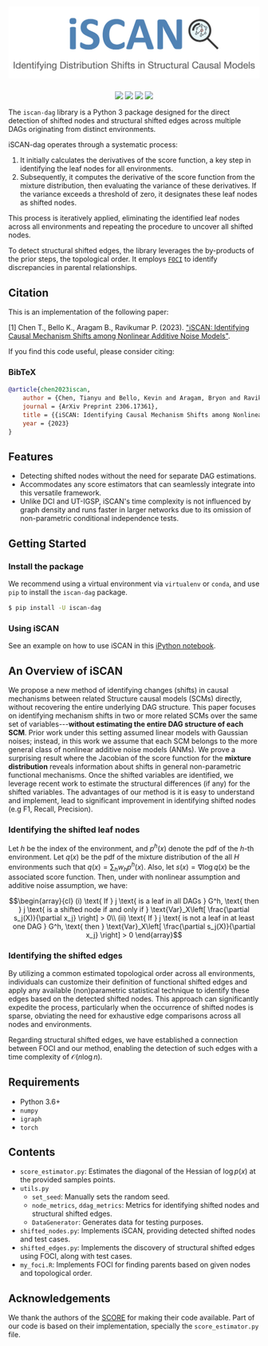 # ![iSCAN](https://raw.githubusercontent.com/kevinsbello/iscan/master/logo/iscan.png)

<div align=center>
  <a href="https://pypi.org/project/iscan-dag"><img src="https://img.shields.io/pypi/v/iscan-dag"></a>
  <a href="https://pypi.org/project/iscan-dag"><img src="https://img.shields.io/pypi/pyversions/iscan-dag"></a>
  <a href="https://pypi.org/project/iscan-dag"><img src="https://img.shields.io/pypi/wheel/iscan-dag"></a>
  <!-- <a href="https://pypistats.org/packages/iscan-dag"><img src="https://img.shields.io/pypi/dm/iscan-dag"></a> -->
  <a href="https://pypi.org/project/iscan-dag"><img src="https://img.shields.io/pypi/l/iscan-dag"></a>
</div>


The `iscan-dag` library is a Python 3 package designed for the direct detection of shifted nodes and structural shifted edges across multiple DAGs originating from distinct environments.

iSCAN-dag operates through a systematic process:

1. It initially calculates the derivatives of the score function, a key step in identifying the leaf nodes for all environments.
2. Subsequently, it computes the derivative of the score function from the mixture distribution, then evaluating the variance of these derivatives. If the variance exceeds a threshold of zero, it designates these leaf nodes as shifted nodes.

This process is iteratively applied, eliminating the identified leaf nodes across all environments and repeating the procedure to uncover all shifted nodes.

To detect structural shifted edges, the library leverages the by-products of the prior steps, the topological order. It employs  [`FOCI`](https://cran.r-project.org/web/packages/FOCI/index.html)  to identify discrepancies in parental relationships.


## Citation

This is an implementation of the following paper:

[1] Chen T., Bello K., Aragam B., Ravikumar P. (2023). ["iSCAN: Identifying Causal Mechanism Shifts among Nonlinear Additive Noise Models"][iscan]. 

[iscan]: https://arxiv.org/abs/2306.17361

If you find this code useful, please consider citing:

### BibTeX

```bibtex
@article{chen2023iscan,
    author = {Chen, Tianyu and Bello, Kevin and Aragam, Bryon and Ravikumar, Pradeep},
    journal = {ArXiv Preprint 2306.17361},
    title = {{iSCAN: Identifying Causal Mechanism Shifts among Nonlinear Additive Noise Models}},
    year = {2023}
}
```

## Features

- Detecting shifted nodes without the need for separate DAG estimations.
- Accommodates any score estimators that can seamlessly integrate into this versatile framework.
- Unlike DCI and UT-IGSP, iSCAN's time complexity is not influenced by graph density and runs faster in larger networks due to its omission of non-parametric conditional independence tests.

## Getting Started

### Install the package

We recommend using a virtual environment via `virtualenv` or `conda`, and use `pip` to install the `iscan-dag` package.
```bash
$ pip install -U iscan-dag
```

### Using iSCAN

See an example on how to use iSCAN in this [iPython notebook][example].

[example]: https://github.com/kevinsbello/iscan/blob/master/example/example.ipynb

## An Overview of iSCAN

We propose a new method of  identifying changes (shifts) in causal mechanisms between related Structure causal models  (SCMs) directly, without  recovering the entire underlying DAG structure. This paper focuses on identifying mechanism shifts in two or more related SCMs over the same set of variables---**without estimating the entire DAG structure of each SCM**. Prior work under this setting assumed linear models with Gaussian noises; instead, in this work we assume that each SCM belongs to the more general class of nonlinear additive noise models (ANMs). We prove a surprising result where the Jacobian of the score function for the **mixture distribution** reveals information about shifts in general non-parametric functional mechanisms. Once the shifted variables are identified, we leverage recent work to estimate the structural differences (if any) for the shifted variables.  The advantages of our method is it is easy to understand and implement, lead to significant improvement in identifying shifted nodes (e.g F1, Recall, Precision).

### Identifying the shifted leaf nodes

Let $h$ be the index of the environment, and $p^h(x)$ denote the pdf of the $h$-th environment. Let $q(x)$ be the pdf of the mixture distribution of the all $H$ environments such that $q(x) = \sum_h w_h p^h(x)$.
Also, let $s(x) = \nabla \log q(x)$ be the associated score function. 
Then, under with nonlinear assumption and additive noise assumption, we have:

```math
\begin{array}{cl}
(i) \text{ If } j \text{ is a leaf in all DAGs } G^h, \text{ then } j \text{ is a shifted node if and only if }  \text{Var}_X\left[ \frac{\partial s_j(X)}{\partial x_j} \right] > 0\\
(ii) \text{ If } j \text{ is not a leaf in at least one DAG } G^h, \text{ then } \text{Var}_X\left[ \frac{\partial s_j(X)}{\partial x_j} \right] > 0
\end{array}
```
### Identifying the shifted edges

By utilizing a common estimated topological order across all environments, individuals can customize their definition of functional shifted edges and apply any available (non)parametric statistical technique to identify these edges based on the detected shifted nodes. This approach can significantly expedite the process, particularly when the occurrence of shifted nodes is sparse, obviating the need for exhaustive edge comparisons across all nodes and environments.

Regarding structural shifted edges, we have established a connection between FOCI and our method, enabling the detection of such edges with a time complexity of $\mathcal{O}(n\log n)$.

## Requirements

- Python 3.6+
- `numpy`
- `igraph`
- `torch`

## Contents

- `score_estimator.py`:  Estimates the diagonal of the Hessian of $\log p(x)$ at the provided samples points.
- `utils.py`
  - `set_seed`: Manually sets the random seed.
  - `node_metrics`, `ddag_metrics`: Metrics for identifying shifted nodes and structural shifted edges.
  - `DataGenerator`: Generates data for testing purposes.
- `shifted_nodes.py`: Implements iSCAN, providing detected shifted nodes and test cases.
- `shifted_edges.py`: Implements the discovery of structural shifted edges using FOCI, along with test cases.
- `my_foci.R`: Implements FOCI for finding parents based on given nodes and topological order.

## Acknowledgements

We thank the authors of the [SCORE](https://github.com/paulrolland1307/SCORE/tree/main) for making their code available. Part of our code is based on their implementation, specially the `score_estimator.py` file.
